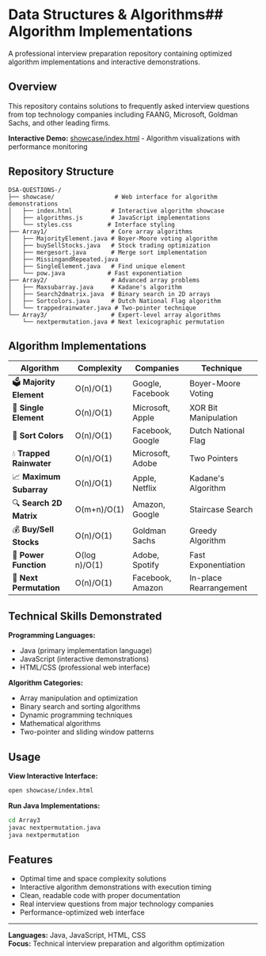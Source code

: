# Data Structures & Algorithms## Algorithm Implementations

A professional interview preparation repository containing optimized algorithm implementations and interactive demonstrations.

## Overview

This repository contains solutions to frequently asked interview questions from top technology companies including FAANG, Microsoft, Goldman Sachs, and other leading firms.

**Interactive Demo:** [showcase/index.html](./showcase/index.html) - Algorithm visualizations with performance monitoring

## Repository Structure

```
DSA-QUESTIONS-/
├── showcase/                 # Web interface for algorithm demonstrations
│   ├── index.html           # Interactive algorithm showcase
│   ├── algorithms.js        # JavaScript implementations
│   └── styles.css          # Interface styling
├── Array1/                  # Core array algorithms
│   ├── MajorityElement.java # Boyer-Moore voting algorithm
│   ├── buySellStocks.java   # Stock trading optimization
│   ├── mergesort.java       # Merge sort implementation
│   ├── MissingandRepeated.java
│   ├── SingleElement.java   # Find unique element
│   └── pow.java            # Fast exponentiation
├── Array2/                  # Advanced array problems
│   ├── Maxsubarray.java     # Kadane's algorithm
│   ├── Search2dmatrix.java  # Binary search in 2D arrays
│   ├── Sortcolors.java      # Dutch National Flag algorithm
│   └── trappedrainwater.java # Two-pointer technique
└── Array3/                  # Expert-level array algorithms
    └── nextpermutation.java # Next lexicographic permutation
```

## Algorithm Implementations

| Algorithm | Complexity | Companies | Technique |
|-----------|------------|-----------|-----------|
| 🗳️ **Majority Element** | O(n)/O(1) | Google, Facebook | Boyer-Moore Voting |
| 🎯 **Single Element** | O(n)/O(1) | Microsoft, Apple | XOR Bit Manipulation |
| 🎨 **Sort Colors** | O(n)/O(1) | Facebook, Google | Dutch National Flag |
| 💧 **Trapped Rainwater** | O(n)/O(1) | Microsoft, Adobe | Two Pointers |
| 📈 **Maximum Subarray** | O(n)/O(1) | Apple, Netflix | Kadane's Algorithm |
| 🔍 **Search 2D Matrix** | O(m+n)/O(1) | Amazon, Google | Staircase Search |
| 💰 **Buy/Sell Stocks** | O(n)/O(1) | Goldman Sachs | Greedy Algorithm |
| 🔢 **Power Function** | O(log n)/O(1) | Adobe, Spotify | Fast Exponentiation |
| 🔄 **Next Permutation** | O(n)/O(1) | Facebook, Amazon | In-place Rearrangement |

## Technical Skills Demonstrated

**Programming Languages:**
- Java (primary implementation language)
- JavaScript (interactive demonstrations)
- HTML/CSS (professional web interface)

**Algorithm Categories:**
- Array manipulation and optimization
- Binary search and sorting algorithms
- Dynamic programming techniques
- Mathematical algorithms
- Two-pointer and sliding window patterns

## Usage

**View Interactive Interface:**
```bash
open showcase/index.html
```

**Run Java Implementations:**
```bash
cd Array3
javac nextpermutation.java
java nextpermutation
```

## Features

- Optimal time and space complexity solutions
- Interactive algorithm demonstrations with execution timing
- Clean, readable code with proper documentation
- Real interview questions from major technology companies
- Performance-optimized web interface

---

**Languages:** Java, JavaScript, HTML, CSS  
**Focus:** Technical interview preparation and algorithm optimization

